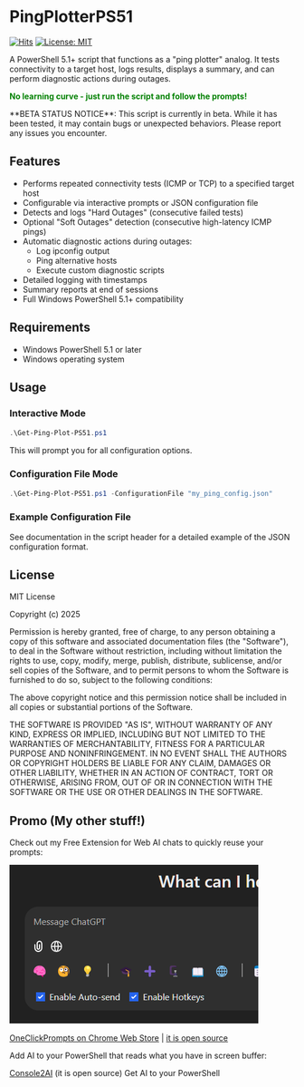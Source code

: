 # PingPlotterPS51


[![Hits](https://hits.sh/github.com/MaxITService/Ping-Plotter-PS51.svg?style=flat)](https://hits.sh/github.com/MaxITService/Ping-Plotter-PS51/) [![License: MIT](https://img.shields.io/badge/License-MIT-yellow.svg)](https://opensource.org/licenses/MIT)

A PowerShell 5.1+ script that functions as a "ping plotter" analog. It tests connectivity to a target host, logs results, displays a summary, and can perform diagnostic actions during outages.
<p><b><span style="color:green;">No learning curve - just run the script and follow the prompts!</span></b></p>
**BETA STATUS NOTICE**: This script is currently in beta. While it has been tested, it may contain bugs or unexpected behaviors. Please report any issues you encounter.

## Features

- Performs repeated connectivity tests (ICMP or TCP) to a specified target host
- Configurable via interactive prompts or JSON configuration file
- Detects and logs "Hard Outages" (consecutive failed tests)
- Optional "Soft Outages" detection (consecutive high-latency ICMP pings)
- Automatic diagnostic actions during outages:
  - Log ipconfig output
  - Ping alternative hosts
  - Execute custom diagnostic scripts
- Detailed logging with timestamps
- Summary reports at end of sessions
- Full Windows PowerShell 5.1+ compatibility

## Requirements

- Windows PowerShell 5.1 or later
- Windows operating system

## Usage

### Interactive Mode
```powershell
.\Get-Ping-Plot-PS51.ps1
```
This will prompt you for all configuration options.

### Configuration File Mode
```powershell
.\Get-Ping-Plot-PS51.ps1 -ConfigurationFile "my_ping_config.json"
```

### Example Configuration File
See documentation in the script header for a detailed example of the JSON configuration format.

## License

MIT License

Copyright (c) 2025

Permission is hereby granted, free of charge, to any person obtaining a copy
of this software and associated documentation files (the "Software"), to deal
in the Software without restriction, including without limitation the rights
to use, copy, modify, merge, publish, distribute, sublicense, and/or sell
copies of the Software, and to permit persons to whom the Software is
furnished to do so, subject to the following conditions:

The above copyright notice and this permission notice shall be included in all
copies or substantial portions of the Software.

THE SOFTWARE IS PROVIDED "AS IS", WITHOUT WARRANTY OF ANY KIND, EXPRESS OR
IMPLIED, INCLUDING BUT NOT LIMITED TO THE WARRANTIES OF MERCHANTABILITY,
FITNESS FOR A PARTICULAR PURPOSE AND NONINFRINGEMENT. IN NO EVENT SHALL THE
AUTHORS OR COPYRIGHT HOLDERS BE LIABLE FOR ANY CLAIM, DAMAGES OR OTHER
LIABILITY, WHETHER IN AN ACTION OF CONTRACT, TORT OR OTHERWISE, ARISING FROM,
OUT OF OR IN CONNECTION WITH THE SOFTWARE OR THE USE OR OTHER DEALINGS IN THE
SOFTWARE.

## Promo (My other stuff!)
Check out my Free Extension for Web AI chats to quickly reuse your prompts:

[![Check out my Free Extension for Web AI chats to quickly reuse your prompts](https://github.com/MaxITService/ChatGPT-Quick-Buttons-for-your-text/raw/master/Promo/promo440_280.png)](https://chromewebstore.google.com/detail/oneclickprompts/iiofmimaakhhoiablomgcjpilebnndbf?authuser=1)

[OneClickPrompts on Chrome Web Store](https://chromewebstore.google.com/detail/oneclickprompts/iiofmimaakhhoiablomgcjpilebnndbf?authuser=1) | 
[it is open source](https://github.com/MaxITService/ChatGPT-Quick-Buttons-for-your-text)

Add AI to your PowerShell that reads what you have in screen buffer:

[Console2AI](https://github.com/MaxITService/Console2AI) (it is open source) Get AI to your PowerShell 